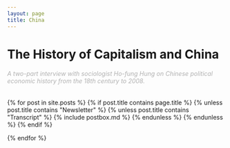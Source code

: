 ```yaml
---
layout: page
title: China
---
```


<!-- <div id="archives">
{% for tag in site.tags %}
    {% capture tag_name %}{{ tag | first }}{% endcapture %}
    <p></p>
    <a href="{{ site.baseurl }}/tag/{{tag_name| slugify}}"  class="tag-head">{{ tag_name }}
{% endfor %}


<!-- Begin List Posts
================================================== -->
<h1 class="page-title">The History of Capitalism and China</h1>


<section class="recent-posts">
<div class="section-title mt-2">
    <h6 style="color: #B2B2B2; font-weight:normal" >A two-part interview with sociologist Ho-fung Hung on Chinese political economic history from the 18th century to 2008.</h6>
</div>
<div class="row listrecent">

{% for post in site.posts %}
{% if post.title contains page.title %}
    {% unless post.title contains "Newsletter" %}
        {% unless post.title contains "Transcript" %}
            {% include postbox.md %}
        {% endunless %}
    {% endunless %}
{% endif %}    

{% endfor %}

</div>
</section>
